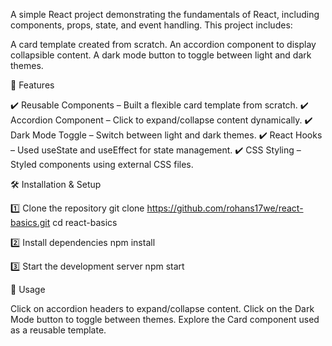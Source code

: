 A simple React project demonstrating the fundamentals of React, including components, props, state, and event handling.
This project includes:

A card template created from scratch.
An accordion component to display collapsible content.
A dark mode button to toggle between light and dark themes.



🚀 Features

✔️ Reusable Components – Built a flexible card template from scratch.
✔️ Accordion Component – Click to expand/collapse content dynamically.
✔️ Dark Mode Toggle – Switch between light and dark themes.
✔️ React Hooks – Used useState and useEffect for state management.
✔️ CSS Styling – Styled components using external CSS files.



🛠️ Installation & Setup

1️⃣ Clone the repository
git clone https://github.com/rohans17we/react-basics.git
cd react-basics

2️⃣ Install dependencies
npm install

3️⃣ Start the development server
npm start


📜 Usage

Click on accordion headers to expand/collapse content.
Click on the Dark Mode button to toggle between themes.
Explore the Card component used as a reusable template.